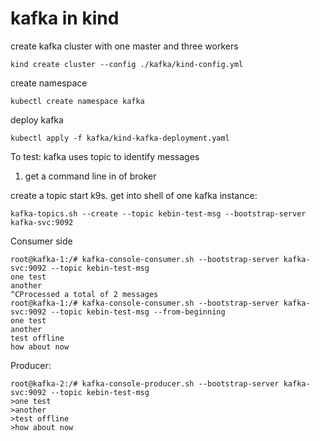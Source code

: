# kafka in kind

create kafka cluster with one master and three workers
```
kind create cluster --config ./kafka/kind-config.yml
```

create namespace
```
kubectl create namespace kafka
```

deploy kafka
```
kubectl apply -f kafka/kind-kafka-deployment.yaml
```

To test:
kafka uses topic to identify messages
1. get a command line in of broker

create a topic
start k9s. get into shell of one kafka instance:
```
kafka-topics.sh --create --topic kebin-test-msg --bootstrap-server kafka-svc:9092
```



Consumer side
```
root@kafka-1:/# kafka-console-consumer.sh --bootstrap-server kafka-svc:9092 --topic kebin-test-msg
one test
another
^CProcessed a total of 2 messages
root@kafka-1:/# kafka-console-consumer.sh --bootstrap-server kafka-svc:9092 --topic kebin-test-msg --from-beginning
one test
another
test offline
how about now
```

Producer:
```
root@kafka-2:/# kafka-console-producer.sh --bootstrap-server kafka-svc:9092 --topic kebin-test-msg
>one test
>another
>test offline
>how about now
```